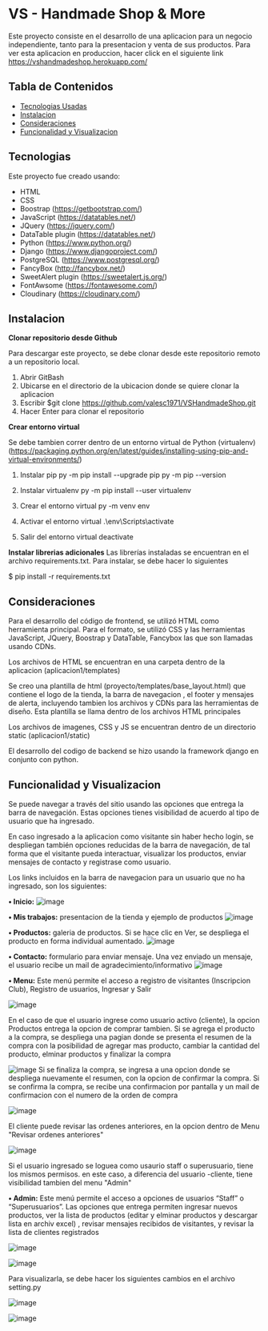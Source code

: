 # VS - Handmade Shop & More

Este proyecto consiste en el desarrollo de una aplicacion para un negocio independiente, tanto para la presentacion y venta de sus productos.
Para ver esta aplicacion en produccion, hacer click en el siguiente link
https://vshandmadeshop.herokuapp.com/

## Tabla de Contenidos

* [Tecnologias Usadas](#Tecnologias)
* [Instalacion](#Instalacion)
* [Consideraciones](#Consideraciones)
* [Funcionalidad y Visualizacion](#Consideraciones)

<a name="Tecnologias"></a>
## Tecnologias

Este proyecto fue creado usando:
* HTML
* CSS
* Boostrap   (https://getbootstrap.com/)
* JavaScript (https://datatables.net/)
* JQuery    (https://jquery.com/)
* DataTable plugin (https://datatables.net/)
* Python (https://www.python.org/)
* Django (https://www.djangoproject.com/)
* PostgreSQL (https://www.postgresql.org/)
* FancyBox (http://fancybox.net/)
* SweetAlert plugin (https://sweetalert.js.org/)
* FontAwsome (https://fontawesome.com/)
* Cloudinary (https://cloudinary.com/)

<a name="Instalacion"></a>
## Instalacion

**Clonar repositorio desde Github**

Para descargar este proyecto, se debe clonar desde este repositorio remoto a un repositorio local.

1. Abrir GitBash
2. Ubicarse en el directorio de la ubicacion donde se quiere clonar la aplicacion
3. Escribir   $git clone https://github.com/valesc1971/VSHandmadeShop.git
4. Hacer Enter para clonar el repositorio 

**Crear entorno virtual**

Se debe tambien correr dentro de un entorno virtual de Python (virtualenv) (https://packaging.python.org/en/latest/guides/installing-using-pip-and-virtual-environments/)

1. Instalar pip
py -m pip install --upgrade pip
py -m pip --version

2. Instalar virtualenv
py -m pip install --user virtualenv

3. Crear el entorno virtual
py -m venv env

4. Activar el entorno virtual 
.\env\Scripts\activate

5. Salir del entorno virtual
deactivate

**Instalar librerias adicionales**
Las librerías instaladas se encuentran en el archivo requirements.txt. Para instalar, se debe hacer lo siguientes

$ pip install -r requirements.txt


<a name="Consideraciones"></a>
## Consideraciones

Para el desarrollo del código de frontend, se utilizó HTML como herramienta principal. Para el formato, se utilizó CSS y las herramientas JavaScript, JQuery, Boostrap y DataTable, Fancybox las que son llamadas usando CDNs.

Los archivos de HTML se encuentran en una carpeta dentro de la aplicacion (aplicacion1/templates)
 
Se creo una plantilla de html (proyecto/templates/base_layout.html) que contiene el logo de la tienda, la barra de navegacion , el footer y mensajes de alerta, incluyendo tambien los archivos y CDNs para las herramientas de diseño. Esta plantilla se llama dentro de los archivos HTML principales

Los archivos de imagenes, CSS y JS se encuentran dentro de un directorio static (aplicacion1/static)

El desarrollo del codigo de backend se hizo usando la framework django en conjunto con python.

<a name="Funcionalidad y Visualizacion"></a>
## Funcionalidad y Visualizacion

Se puede navegar a través del sitio usando las opciones que entrega la barra de navegación. Estas opciones tienes visibilidad de acuerdo al tipo de usuario que ha ingresado.

En caso ingresado a la aplicacion como visitante sin haber hecho login, se despliegan también opciones reducidas de la barra de navegación, de tal forma que el visitante pueda interactuar, visualizar los productos, enviar mensajes de contacto y registrase como usuario.

Los links incluidos en la barra de navegacion para un usuario que no ha ingresado, son los siguientes:

**•	Inicio:**
![image](https://user-images.githubusercontent.com/99301347/170878320-bb02ca7d-b093-4e30-8338-44c555d60697.png)


**•	Mis trabajos:** presentacion de la tienda y ejemplo de productos
![image](https://user-images.githubusercontent.com/99301347/170878346-ac087829-051d-4336-b314-aa00cd178c49.png)


**•	Productos:**  galeria de productos. Si se hace clic en Ver, se despliega el producto en forma individual aumentado.
![image](https://user-images.githubusercontent.com/99301347/170878373-14f0fa9c-f1ce-408d-9882-cffe78857519.png)

**•	Contacto:** formulario para enviar mensaje. Una vez enviado un mensaje, el usuario recibe un mail de agradecimiento/informativo
![image](https://user-images.githubusercontent.com/99301347/170878409-036613f2-51ae-46fc-a3a0-7f29546ccb08.png)

**•	Menu:** Este menú permite el acceso a registro de visitantes (Inscripcion Club),  Registro de usuarios, Ingresar y Salir

![image](https://user-images.githubusercontent.com/99301347/170877963-34ee3c50-e995-41f3-864f-8f128cb44ce7.png)

En el caso de que el usuario ingrese como usuario activo (cliente), la opcion Productos entrega la opcion de comprar tambien. Si se agrega el producto a la compra, se despliega una pagian donde se presenta el resumen de la compra con la posibilidad de agregar mas producto, cambiar la cantidad del producto, elminar productos y finalizar la compra

![image](https://user-images.githubusercontent.com/99301347/170878631-89ee1db0-4abd-46e3-b67a-ce2cd617a45a.png)
Si se finaliza la compra, se ingresa a una opcion donde se despliega nuevamente el resumen, con la opcion de confirmar la compra. Si se confirma la compra, se recibe una confirmacion por pantalla y un mail de confirmacion con el numero de la orden de compra

![image](https://user-images.githubusercontent.com/99301347/170878732-cf6d2f77-6776-4c14-8b11-69fcce52cc1d.png)

El cliente puede revisar las ordenes anteriores, en la opcion dentro de Menu "Revisar ordenes anteriores"

![image](https://user-images.githubusercontent.com/99301347/170878868-b9217c03-d4b6-4644-923f-9728ef947948.png)

Si el usuario ingresado se loguea como usaurio staff o superusuario, tiene los mismos permisos. en este caso, a diferencia del usuario -cliente, tiene visibilidad tambien del menu "Admin"

**•	Admin:** Este menú permite el acceso a opciones de usuarios “Staff” o “Superusuarios”. Las opciones que entrega permiten ingresar nuevos productos, ver la lista de productos (editar y elminar productos y descargar lista en archiv excel) , revisar mensajes recibidos de visitantes, y revisar la lista de clientes registrados
 
![image](https://user-images.githubusercontent.com/99301347/170894501-f9a506f8-bae5-4d9f-91b7-e0d6331bbb31.png)

![image](https://user-images.githubusercontent.com/99301347/170894526-2693437a-d478-4d24-8c72-3c99678283cf.png)
 
Para visualizarla, se debe hacer los siguientes cambios en el archivo setting.py
 
 ![image](https://user-images.githubusercontent.com/99301347/169719661-19d5e48f-51d2-4697-81fe-68e7b493821e.png)

 ![image](https://user-images.githubusercontent.com/99301347/169719664-123a21bf-d8e8-4010-bf07-12746ae20b83.png)








